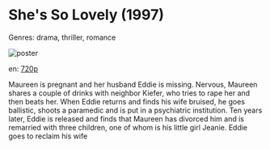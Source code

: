 # She's So Lovely (1997)

Genres: drama, thriller, romance

![poster](http://image.tmdb.org/t/p/w500/gDOgvYTg1CU6NIKQEFvznwHrxRq.jpg)

en:
  [720p](magnet:?xt=urn:btih:9F60A699EEF23D78786ACED1EE43F859CDB4B19B&tr=udp://glotorrents.pw:6969/announce&tr=udp://tracker.opentrackr.org:1337/announce&tr=udp://torrent.gresille.org:80/announce&tr=udp://tracker.openbittorrent.com:80&tr=udp://tracker.coppersurfer.tk:6969&tr=udp://tracker.leechers-paradise.org:6969&tr=udp://p4p.arenabg.ch:1337&tr=udp://tracker.internetwarriors.net:1337)
  


Maureen is pregnant and her husband Eddie is missing. Nervous, Maureen shares a couple of drinks with neighbor Kiefer, who tries to rape her and then beats her. When Eddie returns and finds his wife bruised, he goes ballistic, shoots a paramedic and is put in a psychiatric institution. Ten years later, Eddie is released and finds that Maureen has divorced him and is remarried with three children, one of whom is his little girl Jeanie. Eddie goes to reclaim his wife